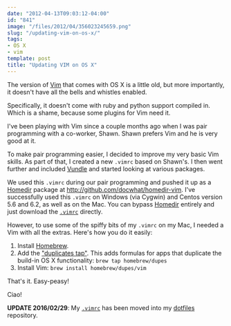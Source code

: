 ```yaml
---
date: "2012-04-13T09:03:12-04:00"
id: "841"
image: "/files/2012/04/356023245659.png"
slug: "/updating-vim-on-os-x/"
tags:
- OS X
- vim
template: post
title: "Updating VIM on OS X"
---
```


The version of [Vim](http://www.vim.org/) that comes with OS X is a little old,
but more importantly, it doesn't have all the bells and whistles enabled.

Specifically, it doesn't come with ruby and python support compiled in. Which is
a shame, because some plugins for Vim need it.

<!-- more -->

I've been playing with Vim since a couple months ago when I was pair programming
with a co-worker, Shawn. Shawn prefers Vim and he is very good at it.

To make pair programming easier, I decided to improve my very basic Vim skills.
As part of that, I created a new `.vimrc` based on Shawn's. I then went further
and included [Vundle](https://github.com/gmarik/vundle) and started looking at
various packages.

We used this `.vimrc` during our pair programming and pushed it up as a
[Homedir](http://github.com/docwhat/homedir) package at
<http://github.com/docwhat/homedir-vim>. I've successfully used this `.vimrc` on
Windows (via Cygwin) and Centos version 5.6 and 6.2, as well as on the Mac. You
can bypass [Homedir](http://github.com/docwhat/homedir) entirely and just
download the [`.vimrc`](https://github.com/docwhat/dotfiles/blob/master/vimrc)
directly.

However, to use some of the spiffy bits of my `.vimrc` on my Mac, I needed a Vim
with all the extras. Here's how you do it easily:

1.  Install [Homebrew](http://mxcl.github.com/homebrew/).
2.  Add the ["duplicates tap"](https://github.com/Homebrew/homebrew-dupes). This
    adds formulas for apps that duplicate the build-in OS X functionality:
    `brew tap homebrew/dupes`
3.  Install Vim: `brew install homebrew/dupes/vim`

That's it. Easy-peasy!

Ciao!

**UPDATE 2016/02/29**: My
[`.vimrc`](https://github.com/docwhat/dotfiles/blob/master/vimrc) has been moved
into my [dotfiles](https://github.com/docwhat/dotfiles) repository.
